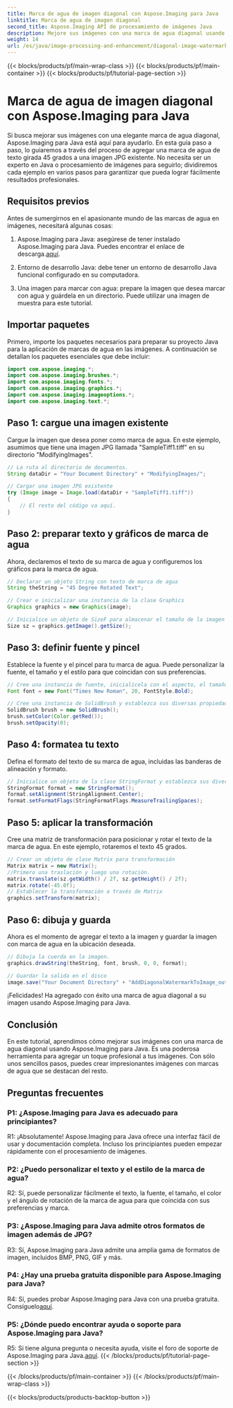 ```yaml
---
title: Marca de agua de imagen diagonal con Aspose.Imaging para Java
linktitle: Marca de agua de imagen diagonal
second_title: Aspose.Imaging API de procesamiento de imágenes Java
description: Mejore sus imágenes con una marca de agua diagonal usando Aspose.Imaging para Java. Siga esta guía paso a paso y cree impresionantes imágenes con marcas de agua sin esfuerzo.
weight: 14
url: /es/java/image-processing-and-enhancement/diagonal-image-watermarking/
---
```


{{< blocks/products/pf/main-wrap-class >}}
{{< blocks/products/pf/main-container >}}
{{< blocks/products/pf/tutorial-page-section >}}

# Marca de agua de imagen diagonal con Aspose.Imaging para Java


Si busca mejorar sus imágenes con una elegante marca de agua diagonal, Aspose.Imaging para Java está aquí para ayudarlo. En esta guía paso a paso, lo guiaremos a través del proceso de agregar una marca de agua de texto girada 45 grados a una imagen JPG existente. No necesita ser un experto en Java o procesamiento de imágenes para seguirlo; dividiremos cada ejemplo en varios pasos para garantizar que pueda lograr fácilmente resultados profesionales.

## Requisitos previos

Antes de sumergirnos en el apasionante mundo de las marcas de agua en imágenes, necesitará algunas cosas:

1.  Aspose.Imaging para Java: asegúrese de tener instalado Aspose.Imaging para Java. Puedes encontrar el enlace de descarga.[aquí](https://releases.aspose.com/imaging/java/).

2. Entorno de desarrollo Java: debe tener un entorno de desarrollo Java funcional configurado en su computadora.

3. Una imagen para marcar con agua: prepare la imagen que desea marcar con agua y guárdela en un directorio. Puede utilizar una imagen de muestra para este tutorial.

## Importar paquetes

Primero, importe los paquetes necesarios para preparar su proyecto Java para la aplicación de marcas de agua en las imágenes. A continuación se detallan los paquetes esenciales que debe incluir:

```java
import com.aspose.imaging.*;
import com.aspose.imaging.brushes.*;
import com.aspose.imaging.fonts.*;
import com.aspose.imaging.graphics.*;
import com.aspose.imaging.imageoptions.*;
import com.aspose.imaging.text.*;
```

## Paso 1: cargue una imagen existente

Cargue la imagen que desea poner como marca de agua. En este ejemplo, asumimos que tiene una imagen JPG llamada "SampleTiff1.tiff" en su directorio "ModifyingImages".

```java
// La ruta al directorio de documentos.
String dataDir = "Your Document Directory" + "ModifyingImages/";

// Cargar una imagen JPG existente
try (Image image = Image.load(dataDir + "SampleTiff1.tiff"))
{
    // El resto del código va aquí.
}
```

## Paso 2: preparar texto y gráficos de marca de agua

Ahora, declaremos el texto de su marca de agua y configuremos los gráficos para la marca de agua.

```java
// Declarar un objeto String con texto de marca de agua
String theString = "45 Degree Rotated Text";

// Crear e inicializar una instancia de la clase Graphics
Graphics graphics = new Graphics(image);

// Inicialice un objeto de SizeF para almacenar el tamaño de la imagen
Size sz = graphics.getImage().getSize();
```

## Paso 3: definir fuente y pincel

Establece la fuente y el pincel para tu marca de agua. Puede personalizar la fuente, el tamaño y el estilo para que coincidan con sus preferencias.

```java
// Cree una instancia de fuente, inicialícela con el aspecto, el tamaño y el estilo de la fuente.
Font font = new Font("Times New Roman", 20, FontStyle.Bold);

// Cree una instancia de SolidBrush y establezca sus diversas propiedades.
SolidBrush brush = new SolidBrush();
brush.setColor(Color.getRed());
brush.setOpacity(0);
```

## Paso 4: formatea tu texto

Defina el formato del texto de su marca de agua, incluidas las banderas de alineación y formato.

```java
// Inicialice un objeto de la clase StringFormat y establezca sus diversas propiedades
StringFormat format = new StringFormat();
format.setAlignment(StringAlignment.Center);
format.setFormatFlags(StringFormatFlags.MeasureTrailingSpaces);
```

## Paso 5: aplicar la transformación

Cree una matriz de transformación para posicionar y rotar el texto de la marca de agua. En este ejemplo, rotaremos el texto 45 grados.

```java
// Crear un objeto de clase Matrix para transformación
Matrix matrix = new Matrix();
//Primero una traslación y luego una rotación.
matrix.translate(sz.getWidth() / 2f, sz.getHeight() / 2f);
matrix.rotate(-45.0f);
// Establecer la transformación a través de Matrix
graphics.setTransform(matrix);
```

## Paso 6: dibuja y guarda

Ahora es el momento de agregar el texto a la imagen y guardar la imagen con marca de agua en la ubicación deseada.

```java
// Dibuja la cuerda en la imagen.
graphics.drawString(theString, font, brush, 0, 0, format);

// Guardar la salida en el disco
image.save("Your Document Directory" + "AddDiagonalWatermarkToImage_out.jpg");
```

¡Felicidades! Ha agregado con éxito una marca de agua diagonal a su imagen usando Aspose.Imaging para Java.

## Conclusión

En este tutorial, aprendimos cómo mejorar sus imágenes con una marca de agua diagonal usando Aspose.Imaging para Java. Es una poderosa herramienta para agregar un toque profesional a tus imágenes. Con sólo unos sencillos pasos, puedes crear impresionantes imágenes con marcas de agua que se destacan del resto.

## Preguntas frecuentes

### P1: ¿Aspose.Imaging para Java es adecuado para principiantes?

R1: ¡Absolutamente! Aspose.Imaging para Java ofrece una interfaz fácil de usar y documentación completa. Incluso los principiantes pueden empezar rápidamente con el procesamiento de imágenes.

### P2: ¿Puedo personalizar el texto y el estilo de la marca de agua?

R2: Sí, puede personalizar fácilmente el texto, la fuente, el tamaño, el color y el ángulo de rotación de la marca de agua para que coincida con sus preferencias y marca.

### P3: ¿Aspose.Imaging para Java admite otros formatos de imagen además de JPG?

R3: Sí, Aspose.Imaging para Java admite una amplia gama de formatos de imagen, incluidos BMP, PNG, GIF y más.

### P4: ¿Hay una prueba gratuita disponible para Aspose.Imaging para Java?

 R4: Sí, puedes probar Aspose.Imaging para Java con una prueba gratuita. Consíguelo[aquí](https://releases.aspose.com/).

### P5: ¿Dónde puedo encontrar ayuda o soporte para Aspose.Imaging para Java?

 R5: Si tiene alguna pregunta o necesita ayuda, visite el foro de soporte de Aspose.Imaging para Java.[aquí](https://forum.aspose.com/).
{{< /blocks/products/pf/tutorial-page-section >}}

{{< /blocks/products/pf/main-container >}}
{{< /blocks/products/pf/main-wrap-class >}}

{{< blocks/products/products-backtop-button >}}

